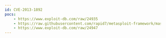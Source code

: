 ```yaml
---
id: CVE-2013-1892
pocs:
    - https://www.exploit-db.com/raw/24935
    - https://raw.githubusercontent.com/rapid7/metasploit-framework/master/modules/exploits/linux/misc/mongod_native_helper.rb
    - https://www.exploit-db.com/raw/24947
---
```

